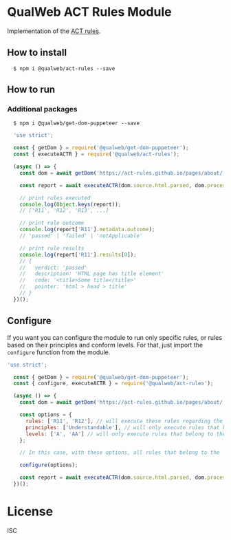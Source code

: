 # QualWeb ACT Rules Module

Implementation of the [ACT rules](https://act-rules.github.io/rules/).

## How to install

```shell
  $ npm i @qualweb/act-rules --save
```

## How to run

### Additional packages

```shell
  $ npm i @qualweb/get-dom-puppeteer --save
```

```javascript
  'use strict';

  const { getDom } = require('@qualweb/get-dom-puppeteer');
  const { executeACTR } = require('@qualweb/act-rules');

  (async () => {
    const dom = await getDom('https://act-rules.github.io/pages/about/');

    const report = await executeACTR(dom.source.html.parsed, dom.processed.html.parsed);

    // print rules executed
    console.log(Object.keys(report));
    // ['R11', 'R12', 'R13', ...]

    // print rule outcome
    console.log(report['R11'].metadata.outcome);
    // 'passed' | 'failed' | 'notApplicable'

    // print rule results
    console.log(report['R11'].results[0]);
    // {
    //   verdict: 'passed'
    //   description: 'HTML page has title element'
    //   code: '<title>Some title</title>'
    //   pointer: 'html > head > title'
    // }
  })();
```

## Configure

If you want you can configure the module to run only specific rules, or rules based on their principles and conform levels. For that, just import the `configure` function from the module.

```javascript
'use strict';

  const { getDom } = require('@qualweb/get-dom-puppeteer');
  const { configure, executeACTR } = require('@qualweb/act-rules');

  (async () => {
    const dom = await getDom('https://act-rules.github.io/pages/about/');

    const options = {
      rules: ['R11', 'R12'], // will execute these rules regarding the other options given
      principles: ['Understandable'], // will only execute rules that belong to the 'Understandable' principle
      levels: ['A', 'AA'] // will only execute rules that belong to the 'A' and 'AA' conform levels
    };

    // In this case, with these options, all rules that belong to the 'Understandable' principle and the 'A' and 'AA' conform levels and rules 'R11' and 'R12' will be executed

    configure(options);

    const report = await executeACTR(dom.source.html.parsed, dom.processed.html.parsed);
  })();
```

# License

ISC